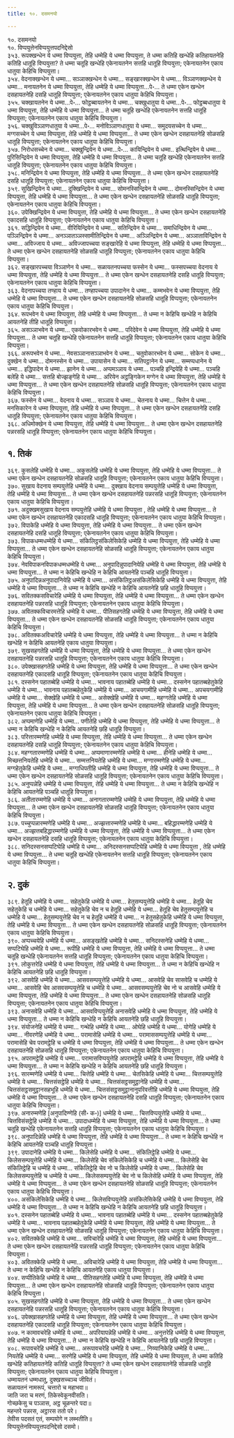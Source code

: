 ```yaml
---
title: १०. दसमनयो

---
```

१०. दसमनयो  
१०. विप्पयुत्तेनविप्पयुत्तपदनिद्देसो  
३५३. रूपक्खन्धेन ये धम्मा विप्पयुत्ता, तेहि धम्मेहि ये धम्मा विप्पयुत्ता, ते धम्मा कतिहि खन्धेहि कतिहायतनेहि कतिहि धातूहि विप्पयुत्ता? ते धम्मा चतूहि खन्धेहि एकेनायतनेन सत्तहि धातूहि विप्पयुत्ता; एकेनायतनेन एकाय धातुया केहिचि विप्पयुत्ता।  
३५४. वेदनाक्खन्धेन ये धम्मा… सञ्ञाक्खन्धेन ये धम्मा… सङ्खारक्खन्धेन ये धम्मा… विञ्ञाणक्खन्धेन ये धम्मा… मनायतनेन ये धम्मा विप्पयुत्ता, तेहि धम्मेहि ये धम्मा विप्पयुत्ता…पे॰… ते धम्मा एकेन खन्धेन दसहायतनेहि दसहि धातूहि विप्पयुत्ता; एकेनायतनेन एकाय धातुया केहिचि विप्पयुत्ता।  
३५५. चक्खायतनेन ये धम्मा…पे॰… फोट्ठब्बायतनेन ये धम्मा… चक्खुधातुया ये धम्मा…पे॰… फोट्ठब्बधातुया ये धम्मा विप्पयुत्ता, तेहि धम्मेहि ये धम्मा विप्पयुत्ता… ते धम्मा चतूहि खन्धेहि एकेनायतनेन सत्तहि धातूहि विप्पयुत्ता; एकेनायतनेन एकाय धातुया केहिचि विप्पयुत्ता।  
३५६. चक्खुविञ्ञाणधातुया ये धम्मा…पे॰… मनोविञ्ञाणधातुया ये धम्मा… समुदयसच्चेन ये धम्मा… मग्गसच्चेन ये धम्मा विप्पयुत्ता, तेहि धम्मेहि ये धम्मा विप्पयुत्ता… ते धम्मा एकेन खन्धेन दसहायतनेहि सोळसहि धातूहि विप्पयुत्ता; एकेनायतनेन एकाय धातुया केहिचि विप्पयुत्ता।  
३५७. निरोधसच्चेन ये धम्मा… चक्खुन्द्रियेन ये धम्मा…पे॰… कायिन्द्रियेन ये धम्मा.. इत्थिन्द्रियेन ये धम्मा… पुरिसिन्द्रियेन ये धम्मा विप्पयुत्ता, तेहि धम्मेहि ये धम्मा विप्पयुत्ता… ते धम्मा चतूहि खन्धेहि एकेनायतनेन सत्तहि धातूहि विप्पयुत्ता; एकेनायतनेन एकाय धातुया केहिचि विप्पयुत्ता।  
३५८. मनिन्द्रियेन ये धम्मा विप्पयुत्ता, तेहि धम्मेहि ये धम्मा विप्पयुत्ता… ते धम्मा एकेन खन्धेन दसहायतनेहि दसहि धातूहि विप्पयुत्ता; एकेनायतनेन एकाय धातुया केहिचि विप्पयुत्ता।  
३५९. सुखिन्द्रियेन ये धम्मा… दुक्खिन्द्रियेन ये धम्मा… सोमनस्सिन्द्रियेन ये धम्मा… दोमनस्सिन्द्रियेन ये धम्मा विप्पयुत्ता, तेहि धम्मेहि ये धम्मा विप्पयुत्ता… ते धम्मा एकेन खन्धेन दसहायतनेहि सोळसहि धातूहि विप्पयुत्ता; एकेनायतनेन एकाय धातुया केहिचि विप्पयुत्ता।  
३६०. उपेक्खिन्द्रियेन ये धम्मा विप्पयुत्ता, तेहि धम्मेहि ये धम्मा विप्पयुत्ता… ते धम्मा एकेन खन्धेन दसहायतनेहि एकादसहि धातूहि विप्पयुत्ता; एकेनायतनेन एकाय धातुया केहिचि विप्पयुत्ता।  
३६१. सद्धिन्द्रियेन ये धम्मा… वीरियिन्द्रियेन ये धम्मा… सतिन्द्रियेन ये धम्मा… समाधिन्द्रियेन ये धम्मा… पञ्ञिन्द्रियेन ये धम्मा… अनञ्ञातञ्ञस्सामीतिन्द्रियेन ये धम्मा… अञ्ञिन्द्रियेन ये धम्मा… अञ्ञाताविन्द्रियेन ये धम्मा… अविज्जाय ये धम्मा… अविज्जापच्चया सङ्खारेहि ये धम्मा विप्पयुत्ता, तेहि धम्मेहि ये धम्मा विप्पयुत्ता… ते धम्मा एकेन खन्धेन दसहायतनेहि सोळसहि धातूहि विप्पयुत्ता; एकेनायतनेन एकाय धातुया केहिचि विप्पयुत्ता।  
३६२. सङ्खारपच्चया विञ्ञाणेन ये धम्मा… सळायतनपच्चया फस्सेन ये धम्मा… फस्सपच्चया वेदनाय ये धम्मा विप्पयुत्ता, तेहि धम्मेहि ये धम्मा विप्पयुत्ता… ते धम्मा एकेन खन्धेन दसहायतनेहि दसहि धातूहि विप्पयुत्ता; एकेनायतनेन एकाय धातुया केहिचि विप्पयुत्ता।  
३६३. वेदनापच्चया तण्हाय ये धम्मा… तण्हापच्चया उपादानेन ये धम्मा… कम्मभवेन ये धम्मा विप्पयुत्ता, तेहि धम्मेहि ये धम्मा विप्पयुत्ता… ते धम्मा एकेन खन्धेन दसहायतनेहि सोळसहि धातूहि विप्पयुत्ता; एकेनायतनेन एकाय धातुया केहिचि विप्पयुत्ता।  
३६४. रूपभवेन ये धम्मा विप्पयुत्ता, तेहि धम्मेहि ये धम्मा विप्पयुत्ता… ते धम्मा न केहिचि खन्धेहि न केहिचि आयतनेहि तीहि धातूहि विप्पयुत्ता।  
३६५. असञ्ञाभवेन ये धम्मा… एकवोकारभवेन ये धम्मा… परिदेवेन ये धम्मा विप्पयुत्ता, तेहि धम्मेहि ये धम्मा विप्पयुत्ता… ते धम्मा चतूहि खन्धेहि एकेनायतनेन सत्तहि धातूहि विप्पयुत्ता; एकेनायतनेन एकाय धातुया केहिचि विप्पयुत्ता।  
३६६. अरूपभवेन ये धम्मा… नेवसञ्ञानासञ्ञाभवेन ये धम्मा… चतुवोकारभवेन ये धम्मा… सोकेन ये धम्मा… दुक्खेन ये धम्मा… दोमनस्सेन ये धम्मा… उपायासेन ये धम्मा… सतिपट्ठानेन ये धम्मा… सम्मप्पधानेन ये धम्मा… इद्धिपादेन ये धम्मा… झानेन ये धम्मा… अप्पमञ्ञाय ये धम्मा… पञ्चहि इन्द्रियेहि ये धम्मा… पञ्चहि बलेहि ये धम्मा… सत्तहि बोज्झङ्गेहि ये धम्मा… अरियेन अट्ठङ्गिकेन मग्गेन ये धम्मा विप्पयुत्ता, तेहि धम्मेहि ये धम्मा विप्पयुत्ता… ते धम्मा एकेन खन्धेन दसहायतनेहि सोळसहि धातूहि विप्पयुत्ता; एकेनायतनेन एकाय धातुया केहिचि विप्पयुत्ता।  
३६७. फस्सेन ये धम्मा… वेदनाय ये धम्मा… सञ्ञाय ये धम्मा… चेतनाय ये धम्मा… चित्तेन ये धम्मा… मनसिकारेन ये धम्मा विप्पयुत्ता, तेहि धम्मेहि ये धम्मा विप्पयुत्ता… ते धम्मा एकेन खन्धेन दसहायतनेहि दसहि धातूहि विप्पयुत्ता; एकेनायतनेन एकाय धातुया केहिचि विप्पयुत्ता।  
३६८. अधिमोक्खेन ये धम्मा विप्पयुत्ता, तेहि धम्मेहि ये धम्मा विप्पयुत्ता… ते धम्मा एकेन खन्धेन दसहायतनेहि पन्नरसहि धातूहि विप्पयुत्ता; एकेनायतनेन एकाय धातुया केहिचि विप्पयुत्ता।  


## १. तिकं

३६९. कुसलेहि धम्मेहि ये धम्मा… अकुसलेहि धम्मेहि ये धम्मा विप्पयुत्ता, तेहि धम्मेहि ये धम्मा विप्पयुत्ता… ते धम्मा एकेन खन्धेन दसहायतनेहि सोळसहि धातूहि विप्पयुत्ता; एकेनायतनेन एकाय धातुया केहिचि विप्पयुत्ता।  
३७०. सुखाय वेदनाय सम्पयुत्तेहि धम्मेहि ये धम्मा… दुक्खाय वेदनाय सम्पयुत्तेहि धम्मेहि ये धम्मा विप्पयुत्ता, तेहि धम्मेहि ये धम्मा विप्पयुत्ता… ते धम्मा एकेन खन्धेन दसहायतनेहि पन्नरसहि धातूहि विप्पयुत्ता; एकेनायतनेन एकाय धातुया केहिचि विप्पयुत्ता।  
३७१. अदुक्खमसुखाय वेदनाय सम्पयुत्तेहि धम्मेहि ये धम्मा विप्पयुत्ता , तेहि धम्मेहि ये धम्मा विप्पयुत्ता… ते धम्मा एकेन खन्धेन दसहायतनेहि एकादसहि धातूहि विप्पयुत्ता; एकेनायतनेन एकाय धातुया केहिचि विप्पयुत्ता।  
३७२. विपाकेहि धम्मेहि ये धम्मा विप्पयुत्ता, तेहि धम्मेहि ये धम्मा विप्पयुत्ता… ते धम्मा एकेन खन्धेन दसहायतनेहि दसहि धातूहि विप्पयुत्ता; एकेनायतनेन एकाय धातुया केहिचि विप्पयुत्ता।  
३७३. विपाकधम्मधम्मेहि ये धम्मा… संकिलिट्ठसंकिलेसिकेहि धम्मेहि ये धम्मा विप्पयुत्ता, तेहि धम्मेहि ये धम्मा विप्पयुत्ता… ते धम्मा एकेन खन्धेन दसहायतनेहि सोळसहि धातूहि विप्पयुत्ता; एकेनायतनेन एकाय धातुया केहिचि विप्पयुत्ता।  
३७४. नेवविपाकनविपाकधम्मधम्मेहि ये धम्मा… अनुपादिन्नुपादानियेहि धम्मेहि ये धम्मा विप्पयुत्ता, तेहि धम्मेहि ये धम्मा विप्पयुत्ता… ते धम्मा न केहिचि खन्धेहि न केहिचि आयतनेहि पञ्चहि धातूहि विप्पयुत्ता।  
३७५. अनुपादिन्नअनुपादानियेहि धम्मेहि ये धम्मा… असंकिलिट्ठअसंकिलेसिकेहि धम्मेहि ये धम्मा विप्पयुत्ता, तेहि धम्मेहि ये धम्मा विप्पयुत्ता… ते धम्मा न केहिचि खन्धेहि न केहिचि आयतनेहि छहि धातूहि विप्पयुत्ता।  
३७६. सवितक्कसविचारेहि धम्मेहि ये धम्मा विप्पयुत्ता, तेहि धम्मेहि ये धम्मा विप्पयुत्ता… ते धम्मा एकेन खन्धेन दसहायतनेहि पन्नरसहि धातूहि विप्पयुत्ता; एकेनायतनेन एकाय धातुया केहिचि विप्पयुत्ता।  
३७७. अवितक्कविचारमत्तेहि धम्मेहि ये धम्मा… पीतिसहगतेहि धम्मेहि ये धम्मा विप्पयुत्ता, तेहि धम्मेहि ये धम्मा विप्पयुत्ता… ते धम्मा एकेन खन्धेन दसहायतनेहि सोळसहि धातूहि विप्पयुत्ता; एकेनायतनेन एकाय धातुया केहिचि विप्पयुत्ता।  
३७८. अवितक्कअविचारेहि धम्मेहि ये धम्मा विप्पयुत्ता, तेहि धम्मेहि ये धम्मा विप्पयुत्ता… ते धम्मा न केहिचि खन्धेहि न केहिचि आयतनेहि एकाय धातुया विप्पयुत्ता।  
३७९. सुखसहगतेहि धम्मेहि ये धम्मा विप्पयुत्ता, तेहि धम्मेहि ये धम्मा विप्पयुत्ता… ते धम्मा एकेन खन्धेन दसहायतनेहि पन्नरसहि धातूहि विप्पयुत्ता; एकेनायतनेन एकाय धातुया केहिचि विप्पयुत्ता।  
३८०. उपेक्खासहगतेहि धम्मेहि ये धम्मा विप्पयुत्ता, तेहि धम्मेहि ये धम्मा विप्पयुत्ता… ते धम्मा एकेन खन्धेन दसहायतनेहि एकादसहि धातूहि विप्पयुत्ता; एकेनायतनेन एकाय धातुया केहिचि विप्पयुत्ता।  
३८१. दस्सनेन पहातब्बेहि धम्मेहि ये धम्मा… भावनाय पहातब्बेहि धम्मेहि ये धम्मा… दस्सनेन पहातब्बहेतुकेहि धम्मेहि ये धम्मा… भावनाय पहातब्बहेतुकेहि धम्मेहि ये धम्मा… आचयगामीहि धम्मेहि ये धम्मा… अपचयगामीहि धम्मेहि ये धम्मा… सेक्खेहि धम्मेहि ये धम्मा… असेक्खेहि धम्मेहि ये धम्मा… महग्गतेहि धम्मेहि ये धम्मा विप्पयुत्ता, तेहि धम्मेहि ये धम्मा विप्पयुत्ता… ते धम्मा एकेन खन्धेन दसहायतनेहि सोळसहि धातूहि विप्पयुत्ता; एकेनायतनेन एकाय धातुया केहिचि विप्पयुत्ता।  
३८२. अप्पमाणेहि धम्मेहि ये धम्मा… पणीतेहि धम्मेहि ये धम्मा विप्पयुत्ता, तेहि धम्मेहि ये धम्मा विप्पयुत्ता… ते धम्मा न केहिचि खन्धेहि न केहिचि आयतनेहि छहि धातूहि विप्पयुत्ता।  
३८३. परित्तारम्मणेहि धम्मेहि ये धम्मा विप्पयुत्ता, तेहि धम्मेहि ये धम्मा विप्पयुत्ता… ते धम्मा एकेन खन्धेन दसहायतनेहि दसहि धातूहि विप्पयुत्ता; एकेनायतनेन एकाय धातुया केहिचि विप्पयुत्ता।  
३८४. महग्गतारम्मणेहि धम्मेहि ये धम्मा… अप्पमाणारम्मणेहि धम्मेहि ये धम्मा… हीनेहि धम्मेहि ये धम्मा… मिच्छत्तनियतेहि धम्मेहि ये धम्मा… सम्मत्तनियतेहि धम्मेहि ये धम्मा… मग्गारम्मणेहि धम्मेहि ये धम्मा… मग्गहेतुकेहि धम्मेहि ये धम्मा… मग्गाधिपतीहि धम्मेहि ये धम्मा विप्पयुत्ता, तेहि धम्मेहि ये धम्मा विप्पयुत्ता… ते धम्मा एकेन खन्धेन दसहायतनेहि सोळसहि धातूहि विप्पयुत्ता; एकेनायतनेन एकाय धातुया केहिचि विप्पयुत्ता।  
३८५. अनुप्पन्नेहि धम्मेहि ये धम्मा विप्पयुत्ता, तेहि धम्मेहि ये धम्मा विप्पयुत्ता… ते धम्मा न केहिचि खन्धेहि न केहिचि आयतनेहि पञ्चहि धातूहि विप्पयुत्ता।  
३८६. अतीतारम्मणेहि धम्मेहि ये धम्मा… अनागतारम्मणेहि धम्मेहि ये धम्मा विप्पयुत्ता, तेहि धम्मेहि ये धम्मा विप्पयुत्ता… ते धम्मा एकेन खन्धेन दसहायतनेहि सोळसहि धातूहि विप्पयुत्ता; एकेनायतनेन एकाय धातुया केहिचि विप्पयुत्ता।  
३८७. पच्चुप्पन्नारम्मणेहि धम्मेहि ये धम्मा… अज्झत्तारम्मणेहि धम्मेहि ये धम्मा… बहिद्धारम्मणेहि धम्मेहि ये धम्मा… अज्झत्तबहिद्धारम्मणेहि धम्मेहि ये धम्मा विप्पयुत्ता, तेहि धम्मेहि ये धम्मा विप्पयुत्ता… ते धम्मा एकेन खन्धेन दसहायतनेहि दसहि धातूहि विप्पयुत्ता; एकेनायतनेन एकाय धातुया केहिचि विप्पयुत्ता।  
३८८. सनिदस्सनसप्पटिघेहि धम्मेहि ये धम्मा… अनिदस्सनसप्पटिघेहि धम्मेहि ये धम्मा विप्पयुत्ता , तेहि धम्मेहि ये धम्मा विप्पयुत्ता… ते धम्मा चतूहि खन्धेहि एकेनायतनेन सत्तहि धातूहि विप्पयुत्ता; एकेनायतनेन एकाय धातुया केहिचि विप्पयुत्ता।  


## २. दुकं

३८९. हेतूहि धम्मेहि ये धम्मा… सहेतुकेहि धम्मेहि ये धम्मा… हेतुसम्पयुत्तेहि धम्मेहि ये धम्मा… हेतूहि चेव सहेतुकेहि च धम्मेहि ये धम्मा… सहेतुकेहि चेव न च हेतूहि धम्मेहि ये धम्मा… हेतूहि चेव हेतुसम्पयुत्तेहि च धम्मेहि ये धम्मा… हेतुसम्पयुत्तेहि चेव न च हेतूहि धम्मेहि ये धम्मा… न हेतुसहेतुकेहि धम्मेहि ये धम्मा विप्पयुत्ता, तेहि धम्मेहि ये धम्मा विप्पयुत्ता… ते धम्मा एकेन खन्धेन दसहायतनेहि सोळसहि धातूहि विप्पयुत्ता; एकेनायतनेन एकाय धातुया केहिचि विप्पयुत्ता।  
३९०. अप्पच्चयेहि धम्मेहि ये धम्मा… असङ्खतेहि धम्मेहि ये धम्मा… सनिदस्सनेहि धम्मेहि ये धम्मा… सप्पटिघेहि धम्मेहि ये धम्मा… रूपीहि धम्मेहि ये धम्मा विप्पयुत्ता, तेहि धम्मेहि ये धम्मा विप्पयुत्ता… ते धम्मा चतूहि खन्धेहि एकेनायतनेन सत्तहि धातूहि विप्पयुत्ता; एकेनायतनेन एकाय धातुया केहिचि विप्पयुत्ता।  
३९१. लोकुत्तरेहि धम्मेहि ये धम्मा विप्पयुत्ता, तेहि धम्मेहि ये धम्मा विप्पयुत्ता… ते धम्मा न केहिचि खन्धेहि न केहिचि आयतनेहि छहि धातूहि विप्पयुत्ता।  
३९२. आसवेहि धम्मेहि ये धम्मा… आसवसम्पयुत्तेहि धम्मेहि ये धम्मा… आसवेहि चेव सासवेहि च धम्मेहि ये धम्मा… आसवेहि चेव आसवसम्पयुत्तेहि च धम्मेहि ये धम्मा… आसवसम्पयुत्तेहि चेव नो च आसवेहि धम्मेहि ये धम्मा विप्पयुत्ता, तेहि धम्मेहि ये धम्मा विप्पयुत्ता… ते धम्मा एकेन खन्धेन दसहायतनेहि सोळसहि धातूहि विप्पयुत्ता; एकेनायतनेन एकाय धातुया केहिचि विप्पयुत्ता।  
३९३. अनासवेहि धम्मेहि ये धम्मा… आसवविप्पयुत्तेहि अनासवेहि धम्मेहि ये धम्मा विप्पयुत्ता, तेहि धम्मेहि ये धम्मा विप्पयुत्ता… ते धम्मा न केहिचि खन्धेहि न केहिचि आयतनेहि छहि धातूहि विप्पयुत्ता।  
३९४. संयोजनेहि धम्मेहि ये धम्मा… गन्थेहि धम्मेहि ये धम्मा… ओघेहि धम्मेहि ये धम्मा… योगेहि धम्मेहि ये धम्मा… नीवरणेहि धम्मेहि ये धम्मा… परामासेहि धम्मेहि ये धम्मा… परामाससम्पयुत्तेहि धम्मेहि ये धम्मा… परामासेहि चेव परामट्ठेहि च धम्मेहि ये धम्मा विप्पयुत्ता, तेहि धम्मेहि ये धम्मा विप्पयुत्ता… ते धम्मा एकेन खन्धेन दसहायतनेहि सोळसहि धातूहि विप्पयुत्ता; एकेनायतनेन एकाय धातुया केहिचि विप्पयुत्ता।  
३९५. अपरामट्ठेहि धम्मेहि ये धम्मा… परामासविप्पयुत्तेहि अपरामट्ठेहि धम्मेहि ये धम्मा विप्पयुत्ता, तेहि धम्मेहि ये धम्मा विप्पयुत्ता… ते धम्मा न केहिचि खन्धेहि न केहिचि आयतनेहि छहि धातूहि विप्पयुत्ता।  
३९६. सारम्मणेहि धम्मेहि ये धम्मा… चित्तेहि धम्मेहि ये धम्मा… चेतसिकेहि धम्मेहि ये धम्मा… चित्तसम्पयुत्तेहि धम्मेहि ये धम्मा… चित्तसंसट्ठेहि धम्मेहि ये धम्मा… चित्तसंसट्ठसमुट्ठानेहि धम्मेहि ये धम्मा… चित्तसंसट्ठसमुट्ठानसहभूहि धम्मेहि ये धम्मा… चित्तसंसट्ठसमुट्ठानानुपरिवत्तीहि धम्मेहि ये धम्मा विप्पयुत्ता, तेहि धम्मेहि ये धम्मा विप्पयुत्ता… ते धम्मा एकेन खन्धेन दसहायतनेहि दसहि धातूहि विप्पयुत्ता; एकेनायतनेन एकाय धातुया केहिचि विप्पयुत्ता।  
३९७. अनारम्मणेहि [अनुपादिण्णेहि (सी॰ क॰)] धम्मेहि ये धम्मा… चित्तविप्पयुत्तेहि धम्मेहि ये धम्मा… चित्तविसंसट्ठेहि धम्मेहि ये धम्मा… उपादाधम्मेहि ये धम्मा विप्पयुत्ता, तेहि धम्मेहि ये धम्मा विप्पयुत्ता… ते धम्मा चतूहि खन्धेहि एकेनायतनेन सत्तहि धातूहि विप्पयुत्ता; एकेनायतनेन एकाय धातुया केहिचि विप्पयुत्ता।  
३९८. अनुपादिन्नेहि धम्मेहि ये धम्मा विप्पयुत्ता, तेहि धम्मेहि ये धम्मा विप्पयुत्ता… ते धम्मा न केहिचि खन्धेहि न केहिचि आयतनेहि पञ्चहि धातूहि विप्पयुत्ता।  
३९९. उपादानेहि धम्मेहि ये धम्मा… किलेसेहि धम्मेहि ये धम्मा… संकिलिट्ठेहि धम्मेहि ये धम्मा… किलेससम्पयुत्तेहि धम्मेहि ये धम्मा… किलेसेहि चेव संकिलेसिकेहि च धम्मेहि ये धम्मा… किलेसेहि चेव संकिलिट्ठेहि च धम्मेहि ये धम्मा… संकिलिट्ठेहि चेव नो च किलेसेहि धम्मेहि ये धम्मा… किलेसेहि चेव किलेससम्पयुत्तेहि च धम्मेहि ये धम्मा… किलेससम्पयुत्तेहि चेव नो च किलेसेहि धम्मेहि ये धम्मा विप्पयुत्ता, तेहि धम्मेहि ये धम्मा विप्पयुत्ता… ते धम्मा एकेन खन्धेन दसहायतनेहि सोळसहि धातूहि विप्पयुत्ता; एकेनायतनेन एकाय धातुया केहिचि विप्पयुत्ता।  
४००. असंकिलेसिकेहि धम्मेहि ये धम्मा… किलेसविप्पयुत्तेहि असंकिलेसिकेहि धम्मेहि ये धम्मा विप्पयुत्ता, तेहि धम्मेहि ये धम्मा विप्पयुत्ता… ते धम्मा न केहिचि खन्धेहि न केहिचि आयतनेहि छहि धातूहि विप्पयुत्ता।  
४०१. दस्सनेन पहातब्बेहि धम्मेहि ये धम्मा… भावनाय पहातब्बेहि धम्मेहि ये धम्मा… दस्सनेन पहातब्बहेतुकेहि धम्मेहि ये धम्मा… भावनाय पहातब्बहेतुकेहि धम्मेहि ये धम्मा विप्पयुत्ता, तेहि धम्मेहि ये धम्मा विप्पयुत्ता… ते धम्मा एकेन खन्धेन दसहायतनेहि सोळसहि धातूहि विप्पयुत्ता; एकेनायतनेन एकाय धातुया केहिचि विप्पयुत्ता।  
४०२. सवितक्केहि धम्मेहि ये धम्मा… सविचारेहि धम्मेहि ये धम्मा विप्पयुत्ता, तेहि धम्मेहि ये धम्मा विप्पयुत्ता… ते धम्मा एकेन खन्धेन दसहायतनेहि पन्नरसहि धातूहि विप्पयुत्ता; एकेनायतनेन एकाय धातुया केहिचि विप्पयुत्ता।  
४०३. अवितक्केहि धम्मेहि ये धम्मा… अविचारेहि धम्मेहि ये धम्मा विप्पयुत्ता, तेहि धम्मेहि ये धम्मा विप्पयुत्ता… ते धम्मा न केहिचि खन्धेहि न केहिचि आयतनेहि एकाय धातुया विप्पयुत्ता।  
४०४. सप्पीतिकेहि धम्मेहि ये धम्मा… पीतिसहगतेहि धम्मेहि ये धम्मा विप्पयुत्ता, तेहि धम्मेहि ये धम्मा विप्पयुत्ता… ते धम्मा एकेन खन्धेन दसहायतनेहि सोळसहि धातूहि विप्पयुत्ता; एकेनायतनेन एकाय धातुया केहिचि विप्पयुत्ता।  
४०५. सुखसहगतेहि धम्मेहि ये धम्मा विप्पयुत्ता, तेहि धम्मेहि ये धम्मा विप्पयुत्ता… ते धम्मा एकेन खन्धेन दसहायतनेहि पन्नरसहि धातूहि विप्पयुत्ता; एकेनायतनेन एकाय धातुया केहिचि विप्पयुत्ता।  
४०६. उपेक्खासहगतेहि धम्मेहि ये धम्मा विप्पयुत्ता, तेहि धम्मेहि ये धम्मा विप्पयुत्ता… ते धम्मा एकेन खन्धेन दसहायतनेहि एकादसहि धातूहि विप्पयुत्ता; एकेनायतनेन एकाय धातुया केहिचि विप्पयुत्ता।  
४०७. न कामावचरेहि धम्मेहि ये धम्मा… अपरियापन्नेहि धम्मेहि ये धम्मा… अनुत्तरेहि धम्मेहि ये धम्मा विप्पयुत्ता, तेहि धम्मेहि ये धम्मा विप्पयुत्ता… ते धम्मा न केहिचि खन्धेहि न केहिचि आयतनेहि छहि धातूहि विप्पयुत्ता।  
४०८. रूपावचरेहि धम्मेहि ये धम्मा… अरूपावचरेहि धम्मेहि ये धम्मा… निय्यानिकेहि धम्मेहि ये धम्मा… नियतेहि धम्मेहि ये धम्मा… सरणेहि धम्मेहि ये धम्मा विप्पयुत्ता, तेहि धम्मेहि ये धम्मा विप्पयुत्ता, ते धम्मा कतिहि खन्धेहि कतिहायतनेहि कतिहि धातूहि विप्पयुत्ता? ते धम्मा एकेन खन्धेन दसहायतनेहि सोळसहि धातूहि विप्पयुत्ता; एकेनायतनेन एकाय धातुया केहिचि विप्पयुत्ता।  
धम्मायतनं धम्मधातु, दुक्खसच्चञ्च जीवितं।  
सळायतनं नामरूपं, चत्तारो च महाभवा॥  
जाति जरा च मरणं, तिकेस्वेकूनवीसति।  
गोच्छकेसु च पञ्ञास, अट्ठ चूळन्तरे पदा॥  
महन्तरे पन्नरस, अट्ठारस ततो परे।  
तेवीस पदसतं एतं, सम्पयोगे न लब्भतीति॥  
विप्पयुत्तेनविप्पयुत्तपदनिद्देसो दसमो।  
